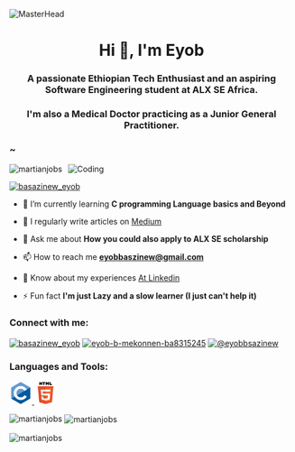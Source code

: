 ![MasterHead](https://pbs.twimg.com/profile_banners/1580149777924325377/1679489030/1500x500)
<h1 align="center">Hi 👋, I'm Eyob</h1>
<h3 align="center">A passionate Ethiopian Tech Enthusiast and an aspiring Software Engineering student at ALX SE Africa.</h3> 
<h3 align="center">I'm also a Medical Doctor practicing as a Junior General Practitioner.</h3>
<h3>~</h3>

<img align="right" alt="Coding" width="400" src="https://i.pinimg.com/originals/06/60/ef/0660efe82fa3da42ed56eef013171835.gif">

<p align="left"> <img src="https://komarev.com/ghpvc/?username=martianjobs&label=Profile%20views&color=0e75b6&style=flat" alt="martianjobs" /> </p>

<p align="left"> <a href="https://twitter.com/basazinew_eyob" target="blank"><img src="https://img.shields.io/twitter/follow/basazinew_eyob?logo=twitter&style=for-the-badge" alt="basazinew_eyob" /></a> </p>

- 🌱 I’m currently learning **C programming Language basics and Beyond**

- 📝 I regularly write articles on [Medium](https://medium.com/@eyobbasazinew)

- 💬 Ask me about **How you could also apply to ALX SE scholarship**

- 📫 How to reach me **eyobbaszinew@gmail.com**

- 📄 Know about my experiences [At Linkedin](https://www.linkedin.com/in/eyob-b-mekonnen-ba8315245/)

- ⚡ Fun fact **I'm just Lazy and a slow learner (I just can't help it)**

<h3 align="left">Connect with me:</h3>
<p align="left">
<a href="https://twitter.com/basazinew_eyob" target="blank"><img align="center" src="https://raw.githubusercontent.com/rahuldkjain/github-profile-readme-generator/master/src/images/icons/Social/twitter.svg" alt="basazinew_eyob" height="30" width="40" /></a>
<a href="https://linkedin.com/in/eyob-b-mekonnen-ba8315245" target="blank"><img align="center" src="https://raw.githubusercontent.com/rahuldkjain/github-profile-readme-generator/master/src/images/icons/Social/linked-in-alt.svg" alt="eyob-b-mekonnen-ba8315245" height="30" width="40" /></a>
<a href="https://medium.com/@eyobbsazinew" target="blank"><img align="center" src="https://raw.githubusercontent.com/rahuldkjain/github-profile-readme-generator/master/src/images/icons/Social/medium.svg" alt="@eyobbsazinew" height="30" width="40" /></a>
</p>

<h3 align="left">Languages and Tools:</h3>
<p align="left"> <a href="https://www.cprogramming.com/" target="_blank" rel="noreferrer"> <img src="https://raw.githubusercontent.com/devicons/devicon/master/icons/c/c-original.svg" alt="c" width="40" height="40"/> </a> <a href="https://www.w3.org/html/" target="_blank" rel="noreferrer"> <img src="https://raw.githubusercontent.com/devicons/devicon/master/icons/html5/html5-original-wordmark.svg" alt="html5" width="40" height="40"/> </a> </p>

<p><img align="left" src="https://github-readme-stats.vercel.app/api/top-langs?username=martianjobs&show_icons=true&locale=en&layout=compact" alt="martianjobs" /></p>

<p>&nbsp;<img align="center" src="https://github-readme-stats.vercel.app/api?username=martianjobs&show_icons=true&locale=en" alt="martianjobs" /></p>

<p><img align="center" src="https://github-readme-streak-stats.herokuapp.com/?user=martianjobs&" alt="martianjobs" /></p>
